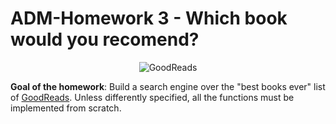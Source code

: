 # ADM-Homework 3 - Which book would you recomend?

<p align="center"> 
    <img src="https://camo.githubusercontent.com/406644a4e60cd793ef853c47ee30ec2206f3b87081731fb80976824b56417a41/68747470733a2f2f73323938322e7063646e2e636f2f77702d636f6e74656e742f75706c6f6164732f323031352f31322f676f6f6472656164732d65313435373535353432343738302e6a70672e6f7074696d616c2e6a7067" alt="GoodReads">
 </p>


**Goal of the homework**: Build a search engine over the "best books ever" list of [GoodReads](https://www.goodreads.com/). Unless differently specified, all the functions must be implemented from scratch.
